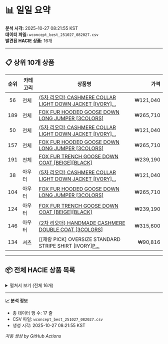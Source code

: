 # 📊 일일 요약

**분석 시각:** 2025-10-27 08:21:55 KST  
**데이터 파일:** `wconcept_best_251027_082027.csv`  
**발견된 HACIE 상품:** 16개

---

## 📋 상위 10개 상품

| 순위 | 카테고리 | 상품명 | 가격 |
|:----:|---------|--------|-----:|
| 56 | 전체 | [(5차 리오더) CASHMERE COLLAR LIGHT DOWN JACKET [IVORY]...](https://m.wconcept.co.kr/Product/303596201) | ₩121,040 |
| 189 | 전체 | [FOX FUR HOODED GOOSE DOWN LONG JUMPER [3COLORS]](https://m.wconcept.co.kr/Product/301497840) | ₩265,710 |
| 50 | 전체 | [(5차 리오더) CASHMERE COLLAR LIGHT DOWN JACKET [IVORY]...](https://m.wconcept.co.kr/Product/303596201) | ₩121,040 |
| 157 | 전체 | [FOX FUR HOODED GOOSE DOWN LONG JUMPER [3COLORS]](https://m.wconcept.co.kr/Product/301497840) | ₩265,710 |
| 191 | 전체 | [FOX FUR TRENCH GOOSE DOWN COAT [BEIGE][BLACK]](https://m.wconcept.co.kr/Product/303596782) | ₩239,190 |
| 38 | 아우터 | [(5차 리오더) CASHMERE COLLAR LIGHT DOWN JACKET [IVORY]...](https://m.wconcept.co.kr/Product/303596201) | ₩121,040 |
| 104 | 아우터 | [FOX FUR HOODED GOOSE DOWN LONG JUMPER [3COLORS]](https://m.wconcept.co.kr/Product/301497840) | ₩265,710 |
| 124 | 아우터 | [FOX FUR TRENCH GOOSE DOWN COAT [BEIGE][BLACK]](https://m.wconcept.co.kr/Product/303596782) | ₩239,190 |
| 146 | 아우터 | [(2차 리오더) HANDMADE CASHMERE DOUBLE COAT [3COLORS]](https://m.wconcept.co.kr/Product/303596346) | ₩315,600 |
| 134 | 셔츠 | [[채랑 PICK] OVERSIZE STANDARD STRIPE SHIRT [IVORY][P...](https://m.wconcept.co.kr/Product/307414592) | ₩90,816 |

---

## 📦 전체 HACIE 상품 목록

<details>
<summary>펼쳐서 보기 (전체 16개)</summary>

| 순위 | 카테고리 | 상품명 | 가격 |
|:----:|---------|--------|-----:|
| 56 | 전체 | [(5차 리오더) CASHMERE COLLAR LIGHT DOWN JACKET [IVORY][BLACK]](https://m.wconcept.co.kr/Product/303596201) | ₩121,040 |
| 189 | 전체 | [FOX FUR HOODED GOOSE DOWN LONG JUMPER [3COLORS]](https://m.wconcept.co.kr/Product/301497840) | ₩265,710 |
| 50 | 전체 | [(5차 리오더) CASHMERE COLLAR LIGHT DOWN JACKET [IVORY][BLACK]](https://m.wconcept.co.kr/Product/303596201) | ₩121,040 |
| 157 | 전체 | [FOX FUR HOODED GOOSE DOWN LONG JUMPER [3COLORS]](https://m.wconcept.co.kr/Product/301497840) | ₩265,710 |
| 191 | 전체 | [FOX FUR TRENCH GOOSE DOWN COAT [BEIGE][BLACK]](https://m.wconcept.co.kr/Product/303596782) | ₩239,190 |
| 38 | 아우터 | [(5차 리오더) CASHMERE COLLAR LIGHT DOWN JACKET [IVORY][BLACK]](https://m.wconcept.co.kr/Product/303596201) | ₩121,040 |
| 104 | 아우터 | [FOX FUR HOODED GOOSE DOWN LONG JUMPER [3COLORS]](https://m.wconcept.co.kr/Product/301497840) | ₩265,710 |
| 124 | 아우터 | [FOX FUR TRENCH GOOSE DOWN COAT [BEIGE][BLACK]](https://m.wconcept.co.kr/Product/303596782) | ₩239,190 |
| 146 | 아우터 | [(2차 리오더) HANDMADE CASHMERE DOUBLE COAT [3COLORS]](https://m.wconcept.co.kr/Product/303596346) | ₩315,600 |
| 134 | 셔츠 | [[채랑 PICK] OVERSIZE STANDARD STRIPE SHIRT [IVORY][PINK]](https://m.wconcept.co.kr/Product/307414592) | ₩90,816 |
| 97 | 스커트 | [WHIP CORD WRAP SKIRT [BLACK]](https://m.wconcept.co.kr/Product/306668436) | ₩121,088 |
| 145 | 스커트 | [OUT POCKET DETAIL QUILTED PADDING SKORT [4COLORS]](https://m.wconcept.co.kr/Product/302115538) | ₩76,032 |
| 176 | 스커트 | [(11차 리오더) VINTAGE SILK LIKE CODUROY LONG SKIRT [BROWN][BLACK...](https://m.wconcept.co.kr/Product/306105637) | ₩83,072 |
| 84 | 전체 | [[채랑 PICK] VINTAGE VELVET TWIST STRAP MINI BAG [DARK BROWN]](https://m.wconcept.co.kr/Product/307456275) | ₩82,500 |
| 43 | 숄더백 | [[채랑 PICK] VINTAGE VELVET TWIST STRAP MINI BAG [DARK BROWN]](https://m.wconcept.co.kr/Product/307456275) | ₩82,500 |
| 186 | 숄더백 | [CRESCENT MOON BAG [5COLORS]](https://m.wconcept.co.kr/Product/303596708) | ₩52,976 |

</details>

---

**📈 분석 정보**
- 총 데이터 행 수: 17 줄
- CSV 파일: `wconcept_best_251027_082027.csv`
- 생성 시각: 2025-10-27 08:21:55 KST

*자동 생성 by GitHub Actions*
